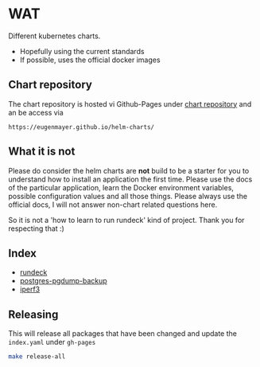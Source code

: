 # WAT

Different kubernetes charts.

- Hopefully using the current standards
- If possible, uses the official docker images

## Chart repository

The chart repository is hosted vi Github-Pages under [chart repository](https://github.com/EugenMayer/helm-charts/tree/gh-pages)
and an be access via

`https://eugenmayer.github.io/helm-charts/`

## What it is not

Please do  consider the helm charts are **not** build to be a starter for you to understand how to install an application the first time. 
Please use the docs of the particular application, learn the Docker environment variables, possible configuration values and all those things.
Please always use the official docs, I will not answer non-chart related questions here.

So it is not a 'how to learn to run rundeck' kind of project. Thank you for respecting that :)

## Index

- [rundeck](charts/rundeck)
- [postgres-pgdump-backup](charts/postgres-pgdump-backup)
- [iperf3](charts/iperf3)


## Releasing

This will release all packages that have been changed and update the `index.yaml` under `gh-pages`

```bash
make release-all
```
